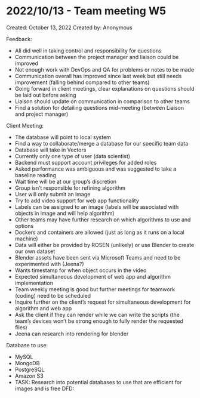 # 2022/10/13 - Team meeting W5

Created: October 13, 2022
Created by: Anonymous

Feedback:

- Ali did well in taking control and responsibility for questions
- Communication between the project manager and liaison could be improved
- Not enough work with DevOps and QA for problems or notes to be made
- Communication overall has improved since last week but still needs improvement (falling behind compared to other teams)
- Going forward in client meetings, clear explanations on questions should be laid out before asking
- Liaison should update on communication in comparison to other teams
- Find a solution for detailing questions mid-meeting (between Liaison and project manager)

Client Meeting:

- The database will point to local system
- Find a way to collaborate/merge a database for our specific team data
- Database will take in Vectors
- Currently only one type of user (data scientist)
- Backend must support account privileges for added roles
- Asked performance was ambiguous and was suggested to take a baseline reading
- Wait time will be at our group’s discretion
- Group isn’t responsible for refining algorithm
- User will only submit an image
- Try to add video support for web app functionality
- Labels can be assigned to an image (labels will be associated with objects in image and will help algorithm)
- Other teams may have further research on which algorithms to use and options
- Dockers and containers are allowed (just as long as it runs on a local machine)
- Data will either be provided by ROSEN (unlikely) or use Blender to create our own dataset
- Blender assets have been sent via Microsoft Teams and need to be experimented with (Jeena?)
- Wants timestamp for when object occurs in the video
- Expected simultaneous development of web app and algorithm implementation
- Team weekly meeting is good but further meetings for teamwork (coding) need to be scheduled
- Inquire further on the client’s request for simultaneous development for algorithm and web app
- Ask the client if they can render while we can write the scripts (the team’s devices won’t be strong enough to fully render the requested files)
- Jeena can research into rendering for blender

Database to use:

- MySQL
- MongoDB
- PostgreSQL
- Amazon S3
- TASK: Research into potential databases to use that are efficient for images and is free
  DFD:
